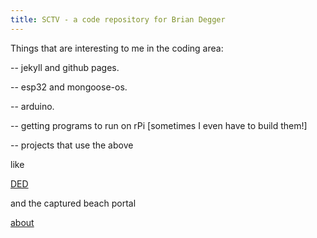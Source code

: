 ```yaml
---
title: SCTV - a code repository for Brian Degger 
---
```

Things that are interesting to me in the coding area:

-- jekyll and github pages.

-- esp32 and mongoose-os.

-- arduino. 

-- getting programs to run on rPi [sometimes I even have to build them!]

-- projects that use the above 
 
  like 
  
  [DED](http://github.com/sctv/ded "ded")
  
  and the captured beach portal 
 


[about](about.md)
